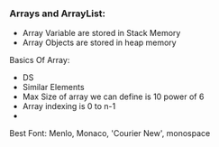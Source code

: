 ### Arrays and ArrayList:

- Array Variable are stored in Stack Memory
- Array Objects are stored in heap memory

Basics Of Array:
- DS
- Similar Elements
- Max Size of array we can define is 10 power of 6
- Array indexing is 0 to n-1
-

Best Font: Menlo, Monaco, 'Courier New', monospace


